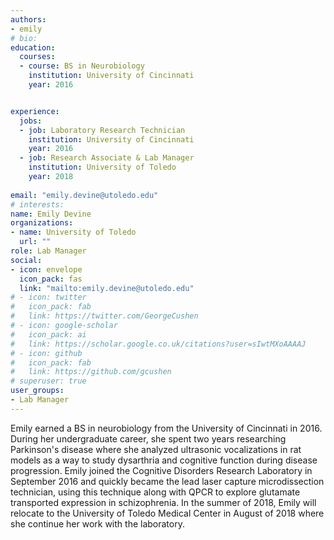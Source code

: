 ```yaml
---
authors:
- emily
# bio: 
education:
  courses:
  - course: BS in Neurobiology
    institution: University of Cincinnati
    year: 2016


experience:
  jobs:
  - job: Laboratory Research Technician
    institution: University of Cincinnati
    year: 2016
  - job: Research Associate & Lab Manager
    institution: University of Toledo
    year: 2018
    
email: "emily.devine@utoledo.edu"
# interests:
name: Emily Devine
organizations:
- name: University of Toledo
  url: ""
role: Lab Manager
social:
- icon: envelope
  icon_pack: fas
  link: "mailto:emily.devine@utoledo.edu"
# - icon: twitter
#   icon_pack: fab
#   link: https://twitter.com/GeorgeCushen
# - icon: google-scholar
#   icon_pack: ai
#   link: https://scholar.google.co.uk/citations?user=sIwtMXoAAAAJ
# - icon: github
#   icon_pack: fab
#   link: https://github.com/gcushen
# superuser: true
user_groups:
- Lab Manager
---
```


Emily earned a BS in neurobiology from the University of Cincinnati in 2016.  During her undergraduate career, she spent two years researching Parkinson's disease where she analyzed ultrasonic vocalizations in rat models as a way to study dysarthria and cognitive function during disease progression.  Emily joined the Cognitive Disorders Research Laboratory in September 2016 and quickly became the lead laser capture microdissection technician, using this technique along with QPCR to explore glutamate transported expression in schizophrenia.  In the summer of 2018, Emily will relocate to the University of Toledo Medical Center in August of 2018 where she continue her work with the laboratory.

